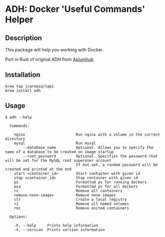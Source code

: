 # ADH: Docker 'Useful Commands' Helper


##  Description

This package will help you working with Docker.

Port in Rust of original ADH from [Apiumhub](https://github.com/ApiumhubOpenSource/adh)
  
    

##  Installation

```
brew tap jcaromiq/taps
brew install adh
```
   
  
## Usage

```
$ adh --help

  Commands:

    nginx                       Run nginx with a volume in the current directory
    mysql                       Run mysql
        --database_name         Optional. Allows you to specify the name of a database to be created on image startup
        --root_password         Optional. Specifies the password that will be set for the MySQL root superuser account
                                If not set, a random password will be created and printed at the end
    start <container_id>        Start container with given id
    stop <container_id>         Stop container with given id
    ps                          Formatted ps for running dockers
    psa                         Formatted ps for all dockers
    rc                          Remove all containers
    remove-none-images          Remove none images
    clr                         Create a local registry
    ri                          Remove all named volumes
    rec                         Remove exited containers

  Options:

    -h, --help     Prints help information
    -V, --version  Prints version information
```
